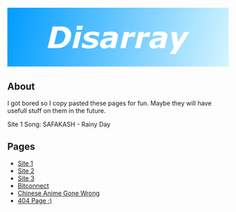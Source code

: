 ![Website banner](https://github.com/digitaldisarray/digitaldisarray.github.io/blob/master/assets/banner.png?raw=true)

## About
I got bored so I copy pasted these pages for fun.
Maybe they will have usefull stuff on them in the future.

Site 1 Song: SAFAKASH - Rainy Day

## Pages
 - [Site 1](https://digitaldisarray.github.io/1/index.html)
 - [Site 2](https://digitaldisarray.github.io/2/index.html)
 - [Site 3](https://digitaldisarray.github.io/3/index.html)
 - [Bitconnect](https://digitaldisarray.github.io/memes/bit.html)
 - [Chinese Anime Gone Wrong](https://digitaldisarray.github.io/memes/wrong.html)
 - [404 Page ;)](https://digitaldisarray.github.io/1/404.html)
